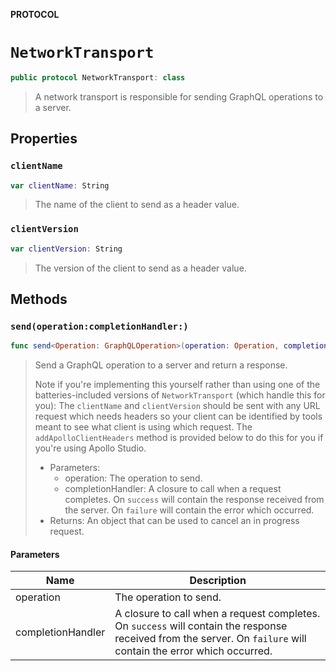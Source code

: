 **PROTOCOL**

# `NetworkTransport`

```swift
public protocol NetworkTransport: class
```

> A network transport is responsible for sending GraphQL operations to a server.

## Properties
### `clientName`

```swift
var clientName: String
```

> The name of the client to send as a header value.

### `clientVersion`

```swift
var clientVersion: String
```

> The version of the client to send as a header value.

## Methods
### `send(operation:completionHandler:)`

```swift
func send<Operation: GraphQLOperation>(operation: Operation, completionHandler: @escaping (_ result: Result<GraphQLResponse<Operation.Data>, Error>) -> Void) -> Cancellable
```

> Send a GraphQL operation to a server and return a response.
>
> Note if you're implementing this yourself rather than using one of the batteries-included versions of `NetworkTransport` (which handle this for you): The `clientName` and `clientVersion` should be sent with any URL request which needs headers so your client can be identified by tools meant to see what client is using which request. The `addApolloClientHeaders` method is provided below to do this for you if you're using Apollo Studio.
>
> - Parameters:
>   - operation: The operation to send.
>   - completionHandler: A closure to call when a request completes. On `success` will contain the response received from the server. On `failure` will contain the error which occurred.
> - Returns: An object that can be used to cancel an in progress request.

#### Parameters

| Name | Description |
| ---- | ----------- |
| operation | The operation to send. |
| completionHandler | A closure to call when a request completes. On `success` will contain the response received from the server. On `failure` will contain the error which occurred. |